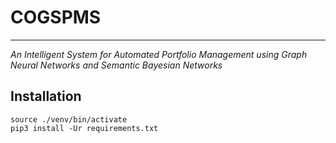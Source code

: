 # COGSPMS

---
*An Intelligent System for Automated Portfolio Management using Graph Neural Networks and Semantic Bayesian Networks*

## Installation
```
source ./venv/bin/activate
pip3 install -Ur requirements.txt
```